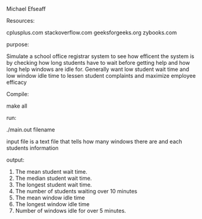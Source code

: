 Michael Efseaff

Resources:

cplusplus.com stackoverflow.com geeksforgeeks.org zybooks.com

purpose:

Simulate a school office registrar system to see how efficent the system is by checking how long students have to wait before getting help and how long help windows are idle for. Generally want low student wait time and low window idle time to lessen student complaints and maximize employee efficacy

Compile:

make all

run:

./main.out filename

input file is a text file that tells how many windows there are and each students information

output:

1. The mean student wait time.
2. The median student wait time.
3. The longest student wait time.
4. The number of students waiting over 10 minutes
5. The mean window idle time
6. The longest window idle time
7. Number of windows idle for over 5 minutes.
